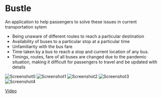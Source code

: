 # Bustle

An application to help passengers to  solve these issues in current transportation sytem

- Being unaware of different routes to reach a particular destination
- Availability of buses to a particular stop at a particular time
- Unfamiliarity with the bus fare
- Time taken by a bus to reach a stop and current location of any bus.
- Timings, routes, fare of all buses are changed due to the pandemic situation, making it difficult for passengers to travel and be updated with details



![Screenshot0](https://assets.devfolio.co/hackathons/7ff8f8bfe3934fb2b4a49cd6977f1c71/projects/6927c14a48154725a342aebd57426148/pic0e4xhw6kj.png)
![Screenshot1](https://assets.devfolio.co/hackathons/7ff8f8bfe3934fb2b4a49cd6977f1c71/projects/6927c14a48154725a342aebd57426148/pic8vvqukd48.png)
![Screenshot2](https://assets.devfolio.co/hackathons/7ff8f8bfe3934fb2b4a49cd6977f1c71/projects/6927c14a48154725a342aebd57426148/pictc8nbkws9.png)
![Screenshot3](https://assets.devfolio.co/hackathons/7ff8f8bfe3934fb2b4a49cd6977f1c71/projects/6927c14a48154725a342aebd57426148/piczism2czyp.png)
![Screenshot4](https://assets.devfolio.co/hackathons/7ff8f8bfe3934fb2b4a49cd6977f1c71/projects/6927c14a48154725a342aebd57426148/pic6m1vrqcon.png)

[Video](https://rebrand.ly/modbot-bustle)
